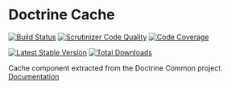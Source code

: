 # Doctrine Cache

[![Build Status](https://img.shields.io/travis/doctrine/cache/master.svg?style=flat-square)](http://travis-ci.org/doctrine/cache) 
[![Scrutinizer Code Quality](https://img.shields.io/scrutinizer/g/doctrine/cache/master.svg?style=flat-square)](https://scrutinizer-ci.com/g/doctrine/cache/?branch=master) 
[![Code Coverage](https://img.shields.io/scrutinizer/coverage/g/doctrine/cache/master.svg?style=flat-square)](https://scrutinizer-ci.com/g/doctrine/cache/?branch=master)

[![Latest Stable Version](https://img.shields.io/packagist/v/doctrine/cache.svg?style=flat-square)](https://packagist.org/packages/doctrine/cache)
[![Total Downloads](https://img.shields.io/packagist/dt/doctrine/cache.svg?style=flat-square)](https://packagist.org/packages/doctrine/cache)

Cache component extracted from the Doctrine Common project. [Documentation](https://www.doctrine-project.org/projects/doctrine-orm/en/current/reference/caching.html)
